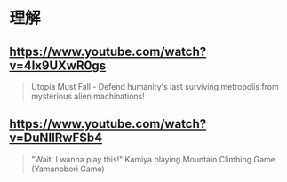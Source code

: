 # 理解

## https://www.youtube.com/watch?v=4Ix9UXwR0gs

> Utopia Must Fall - Defend humanity's last surviving metropolis from mysterious alien machinations!

## https://www.youtube.com/watch?v=DuNIIRwFSb4

> "Wait, I wanna play this!" Kamiya playing Mountain Climbing Game (Yamanobori Game)
